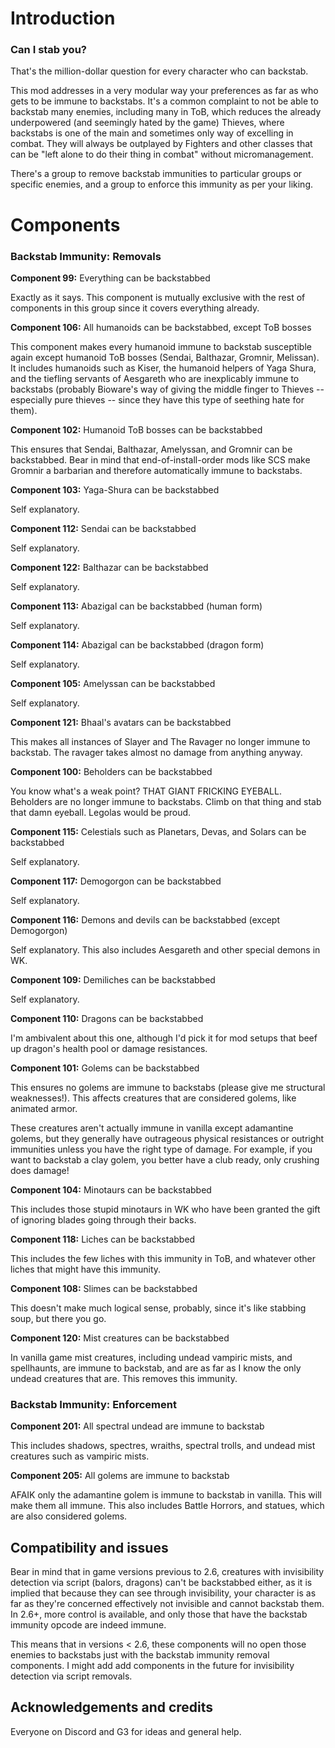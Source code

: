 
# Introduction
### Can I stab you?

That's the million-dollar question for every character who can backstab.

This mod addresses in a very modular way your preferences as far as who gets to be immune to backstabs. It's a common complaint to not be able to backstab many enemies, including many in ToB, which reduces the already underpowered (and seemingly hated by the game) Thieves, where backstabs is one of the main and sometimes only way of excelling in combat. They will always be outplayed by Fighters and other classes that can be "left alone to do their thing in combat" without micromanagement.

There's a group to remove backstab immunities to particular groups or specific enemies, and a group to enforce this immunity as per your liking.

# Components

### Backstab Immunity: Removals

**Component 99:** Everything can be backstabbed

Exactly as it says. This component is mutually exclusive with the rest of components in this group since it covers everything already.

**Component 106:** All humanoids can be backstabbed, except ToB bosses

This component makes every humanoid immune to backstab susceptible again except humanoid ToB bosses (Sendai, Balthazar, Gromnir, Melissan). It includes humanoids such as Kiser, the humanoid helpers of Yaga Shura, and the tiefling servants of Aesgareth who are inexplicably immune to backstabs (probably Bioware's way of giving the middle finger to Thieves -- especially pure thieves -- since they have this type of seething hate for them).

**Component 102:** Humanoid ToB bosses can be backstabbed

This ensures that Sendai, Balthazar, Amelyssan, and Gromnir can be backstabbed. Bear in mind that end-of-install-order mods like SCS make Gromnir a barbarian and therefore automatically immune to backstabs.

**Component 103:** Yaga-Shura can be backstabbed

Self explanatory.

**Component 112:** Sendai can be backstabbed

Self explanatory.

**Component 122:** Balthazar can be backstabbed

Self explanatory.

**Component 113:** Abazigal can be backstabbed (human form)

Self explanatory.

**Component 114:** Abazigal can be backstabbed (dragon form)

Self explanatory.

**Component 105:** Amelyssan can be backstabbed

Self explanatory.

**Component 121:** Bhaal's avatars can be backstabbed

This makes all instances of Slayer and The Ravager no longer immune to backstab. The ravager takes almost no damage from anything anyway.

**Component 100:** Beholders can be backstabbed

You know what's a weak point? THAT GIANT FRICKING EYEBALL. Beholders are no longer immune to backstabs. Climb on that thing and stab that damn eyeball. Legolas would be proud.

**Component 115:** Celestials such as Planetars, Devas, and Solars can be backstabbed

Self explanatory.

**Component 117:** Demogorgon can be backstabbed

Self explanatory.

**Component 116:** Demons and devils can be backstabbed (except Demogorgon)

Self explanatory. This also includes Aesgareth and other special demons in WK.

**Component 109:** Demiliches can be backstabbed

Self explanatory.

**Component 110:** Dragons can be backstabbed

I'm ambivalent about this one, although I'd pick it for mod setups that beef up dragon's health pool or damage resistances.

**Component 101:** Golems can be backstabbed

This ensures no golems are immune to backstabs (please give me structural weaknesses!). This affects creatures that are considered golems, like animated armor.

These creatures aren't actually immune in vanilla except adamantine golems, but they generally have outrageous physical resistances or outright immunities unless you have the right type of damage. For example, if you want to backstab a clay golem, you better have a club ready, only crushing does damage!

**Component 104:** Minotaurs can be backstabbed

This includes those stupid minotaurs in WK who have been granted the gift of ignoring blades going through their backs.

**Component 118:** Liches can be backstabbed

This includes the few liches with this immunity in ToB, and whatever other liches that might have this immunity.

**Component 108:** Slimes can be backstabbed

This doesn't make much logical sense, probably, since it's like stabbing soup, but there you go.

**Component 120:** Mist creatures can be backstabbed

In vanilla game mist creatures, including undead vampiric mists, and spellhaunts, are immune to backstab, and are as far as I know the only undead creatures that are. This removes this immunity.

### Backstab Immunity: Enforcement

**Component 201:** All spectral undead are immune to backstab

This includes shadows, spectres, wraiths, spectral trolls, and undead mist creatures such as vampiric mists.

**Component 205:** All golems are immune to backstab

AFAIK only the adamantine golem is immune to backstab in vanilla. This will make them all immune. This also includes Battle Horrors, and statues, which are also considered golems.

## Compatibility and issues

Bear in mind that in game versions previous to 2.6, creatures with invisibility detection via script (balors, dragons) can't be backstabbed either, as it is implied that because they can see through invisibility, your character is as far as they're concerned effectively not invisible and cannot backstab them. In 2.6+, more control is available, and only those that have the backstab immunity opcode are indeed immune.

This means that in versions < 2.6, these components will no open those enemies to backstabs just with the backstab immunity removal components. I might add add components in the future for invisibility detection via script removals.

## Acknowledgements and credits

Everyone on Discord and G3 for ideas and general help.
